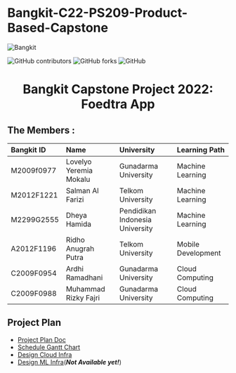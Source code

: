 # Bangkit-C22-PS209-Product-Based-Capstone
![Bangkit](https://lh3.googleusercontent.com/J2QI0L3vJwv63Sm3isI90ctxuxznz67dAtJQN2vu7wnUuwt9Wc-WI7VuIhwvr0yVrDPfc7kBN5usZz75nDW_k96pCfcZBxnfNzvVS0g=w600)

![GitHub contributors](https://img.shields.io/github/contributors/Zenk41/C22-PS209-Product-Based-Capstone?style=for-the-badge&color=9cf)
![GitHub forks](https://img.shields.io/github/forks/Zenk41/C22-PS209-Product-Based-Capstone?style=for-the-badge&color=yellow)
![GitHub](https://img.shields.io/github/license/Zenk41/C22-PS209-Product-Based-Capstone?style=for-the-badge&color=critical)

<h1 align="center">Bangkit Capstone Project 2022: Foedtra App</h1>

## The Members :

Bangkit ID |Name |University |Learning Path
:---|:---|:---|:---
M2009f0977 | Lovelyo Yeremia Mokalu | Gunadarma University | Machine Learning
M2012F1221 | Salman Al Farizi | Telkom University | Machine Learning
M2299G2555 | Dheya Hamida | Pendidikan Indonesia University | Machine Learning
A2012F1196 | Ridho Anugrah Putra | Telkom University | Mobile Development
C2009F0954 | Ardhi Ramadhani | Gunadarma University | Cloud Computing
C2009F0988 | Muhammad Rizky Fajri | Gunadarma University | Cloud Computing

## Project Plan

- [Project Plan Doc](https://docs.google.com/document/d/1XLlOUazsGaX0f4rv-0VVhj8dRDvOto9woKR8liUZKOE)
- [Schedule Gantt Chart](https://docs.google.com/spreadsheets/d/1tU6iL1KxSzcJtPhAOW1SB_7iUgy2sN2H3-sAo6D52fo)
- [Design Cloud Infra](https://www.figma.com/file/Amk0U9XtyIqYyj2If07nvb/BANGKIT-2022-%7C-C22-PS209?node-id=3%3A21)
- [Design ML Infra]()(***Not Available yet!***)
